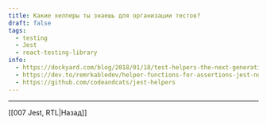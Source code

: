 ```yaml
---
title: Какие хелперы ты знаешь для организации тестов?
draft: false
tags:
  - testing
  - Jest
  - react-testing-library
info:
  - https://dockyard.com/blog/2018/01/18/test-helpers-the-next-generation
  - https://dev.to/remrkabledev/helper-functions-for-assertions-jest-node-js-3n11
  - https://github.com/codeandcats/jest-helpers
---
```


____

[[007 Jest, RTL|Назад]]